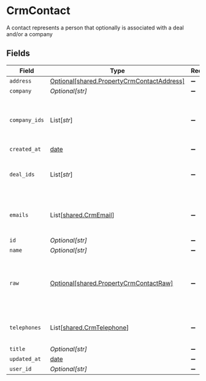 # CrmContact

A contact represents a person that optionally is associated with a deal and/or a company


## Fields

| Field                                                                                          | Type                                                                                           | Required                                                                                       | Description                                                                                    |
| ---------------------------------------------------------------------------------------------- | ---------------------------------------------------------------------------------------------- | ---------------------------------------------------------------------------------------------- | ---------------------------------------------------------------------------------------------- |
| `address`                                                                                      | [Optional[shared.PropertyCrmContactAddress]](../../models/shared/propertycrmcontactaddress.md) | :heavy_minus_sign:                                                                             | N/A                                                                                            |
| `company`                                                                                      | *Optional[str]*                                                                                | :heavy_minus_sign:                                                                             | N/A                                                                                            |
| `company_ids`                                                                                  | List[*str*]                                                                                    | :heavy_minus_sign:                                                                             | An array of company IDs associated with this contact                                           |
| `created_at`                                                                                   | [date](https://docs.python.org/3/library/datetime.html#date-objects)                           | :heavy_minus_sign:                                                                             | N/A                                                                                            |
| `deal_ids`                                                                                     | List[*str*]                                                                                    | :heavy_minus_sign:                                                                             | An array of deal IDs associated with this contact                                              |
| `emails`                                                                                       | List[[shared.CrmEmail](../../models/shared/crmemail.md)]                                       | :heavy_minus_sign:                                                                             | An array of email addresses for this contact                                                   |
| `id`                                                                                           | *Optional[str]*                                                                                | :heavy_minus_sign:                                                                             | N/A                                                                                            |
| `name`                                                                                         | *Optional[str]*                                                                                | :heavy_minus_sign:                                                                             | N/A                                                                                            |
| `raw`                                                                                          | [Optional[shared.PropertyCrmContactRaw]](../../models/shared/propertycrmcontactraw.md)         | :heavy_minus_sign:                                                                             | The raw data returned by the integration for this contact                                      |
| `telephones`                                                                                   | List[[shared.CrmTelephone](../../models/shared/crmtelephone.md)]                               | :heavy_minus_sign:                                                                             | An array of telephones for this contact                                                        |
| `title`                                                                                        | *Optional[str]*                                                                                | :heavy_minus_sign:                                                                             | N/A                                                                                            |
| `updated_at`                                                                                   | [date](https://docs.python.org/3/library/datetime.html#date-objects)                           | :heavy_minus_sign:                                                                             | N/A                                                                                            |
| `user_id`                                                                                      | *Optional[str]*                                                                                | :heavy_minus_sign:                                                                             | N/A                                                                                            |